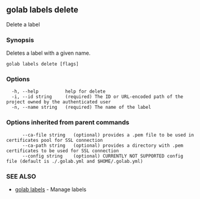 ## golab labels delete

Delete a label

### Synopsis


Deletes a label with a given name.

```
golab labels delete [flags]
```

### Options

```
  -h, --help          help for delete
  -i, --id string     (required) The ID or URL-encoded path of the project owned by the authenticated user
  -n, --name string   (required) The name of the label
```

### Options inherited from parent commands

```
      --ca-file string   (optional) provides a .pem file to be used in certificates pool for SSL connection
      --ca-path string   (optional) provides a directory with .pem certificates to be used for SSL connection
      --config string    (optional) CURRENTLY NOT SUPPORTED config file (default is ./.golab.yml and $HOME/.golab.yml)
```

### SEE ALSO
* [golab labels](golab_labels.md)	 - Manage labels

